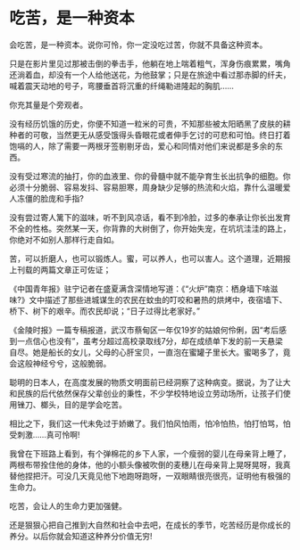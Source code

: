 # 吃苦，是一种资本

会吃苦，是一种资本。说你可怜，你一定没吃过苦，你就不具备这种资本。 

只是在影片里见过那被击倒的拳击手，他躺在地上喘着粗气，浑身伤痕累累，嘴角还淌着血，却没有一个人给他送花，为他鼓掌；只是在旅途中看过那赤脚的纤夫，喊着震天动地的号子，弯腰垂首将沉重的纤绳勒进隆起的胸肌…… 

你充其量是个旁观者。 

没有经历饥饿的历史，你便不知道一粒米的可贵，不知那些被太阳晒黑了皮肤的耕种者的可敬，当然更无从感受饿得头昏眼花或者伸手乞讨的可悲和可怕。终日打着饱嗝的人，除了需要一两根牙签剔剔牙齿，爱心和同情对他们来说都是多余的东西。 

没有受过寒流的抽打，你的血液里、你的骨髓中就不能孕育生长出抗争的细胞。你必须十分脆弱、容易发抖、容易胆寒，周身缺少足够的热流和火焰，靠什么温暖爱人冻僵的脸庞和手指? 

没有尝过寄人篱下的滋味，听不到风凉话，看不到冷脸，过多的奉承让你长出发育不全的性格。突然某一天，你背靠的大树倒了，你开始失宠，在坑坑洼洼的路上，你绝对不如别人那样行走自如。 

苦，可以折磨人，也可以锻炼人。蜜，可以养人，也可以害人。这个道理，近期报上刊载的两篇文章正可佐证； 

《中国青年报》驻宁记者在盛夏满含深情地写道：《“火炉”南京：栖身墙下啥滋味?》文中描述了那些进城谋生的农民在蚊虫的叮咬和暑热的烘烤中，夜宿墙下、桥下、树下的艰辛。而农民却说；“日子过得比老家好。” 

《金陵时报》一篇专稿报道，武汉市蔡甸区一年仅19岁的姑娘何伶俐，因“考后感到一点信心也没有”，虽考分超过高校录取线7分，却在成绩单下发的前一天悬梁自尽。她是船长的女儿，父母的心肝宝贝，一直泡在蜜罐子里长大。蜜喝多了，竟会这般神经兮兮，这般脆弱。 

聪明的日本人，在高度发展的物质文明面前已经洞察了这种病变。据说，为了让大和民族的后代依然保存父辈创业的秉性，不少学校特地设立劳动场所，让孩子们使用锉刀、榔头，目的是学会吃苦。 

相比之下，我们这一代未免过于娇嫩了。我们怕风怕雨，怕冷怕热，怕打怕骂，怕受刺激……真可怜啊! 

我曾在下班路上看到，有个弹棉花的乡下人家，一个瘦弱的婴儿在母亲背上睡了，两根布带拴住他的身体，他的小额头像被吹倒的麦穗儿在母亲背上晃呀晃呀，我真替他捏把汗。可没几天竟见他下地跑呀跑呀，一双眼睛很亮很亮，证明他有极强的生命力。 

吃苦，会让人的生命力更加强健。 

还是狠狠心把自己推到大自然和社会中去吧，在成长的季节，吃苦经历是你成长的养分。以后你就会知道这种养分价值无穷!
 